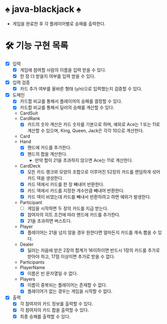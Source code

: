 # ♠️ java-blackjack ♠️

- 게임을 완료한 후 각 플레이어별로 승패를 출력한다.

# 🛠️ 기능 구현 목록

- [x] 입력
    - [x] 게임에 참여할 사람의 이름을 입력 받을 수 있다.
    - [x] 한 장 더 받을지 여부를 입력 받을 수 있다.
- [x] 입력 검증
    - [x] 카드 추가 여부를 올바른 형태 (y/n)으로 입력했는지 검증할 수 있다.
- [x] 도메인
    - [x] 카드합 비교를 통해서 플레이어의 승패를 결정할 수 있다.
    - [x] 카드합 비교를 통해서 딜러의 승패를 계산할 수 있다.
    - CardSuit
    - CardRank
        - [x] 카드의 숫자 계산은 카드 숫자를 기본으로 하며, 예외로 Ace는 1 또는 11로 계산할 수 있으며, King, Queen, Jack은 각각 10으로 계산한다.
    - Card
    - Hand
        - [x] 핸드에 카드를 추가한다.
        - [x] 핸드의 합을 계산한다.
            - 만약 합이 21을 초과하지 않으면 Ace는 11로 계산한다.
    - CardDeck
        - [x] 모든 카드 랭크와 모양의 조합으로 이루어진 52장의 카드를 랜덤하게 섞어 카드 덱을 생성한다.
        - [x] 카드 덱에서 카드를 한 장 빼내어 반환한다.
        - [x] 카드 덱에서 카드를 지정한 개수만큼 빼내어 반환한다.
        - [x] 카드 덱이 비었는데 카드를 빼내서 반환하려고 하면 예외가 발생한다.
    - Participant
        - [ ] 게임을 시작하면 두 장의 카드를 지급 받는다.
        - [x] 참여자의 히트 조건에 따라 핸드에 카드를 추가한다.
        - [x] 21을 초과하면 버스트다.
    - Player
        - [x] 플레이어는 21을 넘지 않을 경우 원한다면 얼마든지 카드를 계속 뽑을 수 있다.
    - Dealer
        - [x] 딜러는 처음에 받은 2장의 합계가 16이하이면 반드시 1장의 카드를 추가로 받아야 하고, 17점 이상이면 추가로 받을 수 없다.
    - Participants
    - PlayerName
        - [x] 이름은 빈 문자열일 수 없다.
    - Players
        - [x] 이름이 중복되는 플레이어는 존재할 수 없다.
        - [x] 플레이어가 없는 경우는 게임을 시작할 수 없다.
- [x] 출력
    - [x] 각 참여자의 카드 정보를 출력할 수 있다.
    - [x] 각 참여자의 카드 합을 출력할 수 있다.
    - [x] 최종 승패를 출력할 수 있다.

